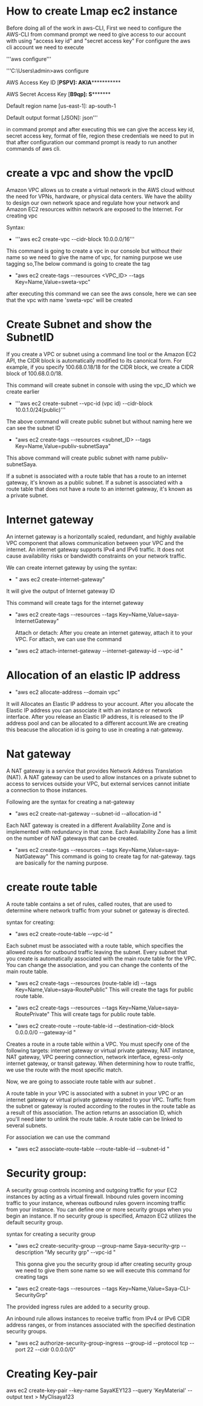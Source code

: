 # How to create Lmap ec2 instance 
Before doing all of the work in aws-CLI, First we need to configure the AWS-CLI from command prompt we need to give access to our account with using "access key id" and "secret access key"
For configure the aws cli account we need to execute 

'''aws configure''' 

'''C:\Users\admin>aws configure

AWS Access Key ID [****************PSPV]: AKIA***************************

AWS Secret Access Key [****************B9qp]: S***********************

Default region name [us-east-1]: ap-south-1

Default output format [JSON]: json'''

in command prompt and after executing this we can give the access key id, secret access key, format of file, region these credentials we need to put in that after configuration our command prompt is ready to run another commands of aws cli.

# create a vpc and show the vpcID

Amazon VPC allows us to create a virtual network in the AWS cloud without the need for VPNs, hardware, or physical data centers. We have the ability to design our own network space and regulate how your network and Amazon EC2 resources within network are exposed to the Internet. For creating vpc 

Syntax:
- '''aws  ec2 create-vpc --cidr-block 10.0.0.0/16'''

This command is going to create a vpc in our console but without their name so we need to give the name of vpc, for naming purpose we use tagging so,The below command is going to create the tag
- "aws ec2 create-tags --resources <VPC_ID> --tags Key=Name,Value=sweta-vpc"

after executing this command we can see the aws console, here we can see that the vpc with name 'sweta-vpc' will be created

# Create Subnet and show the SubnetID

If you create a VPC or subnet using a command line tool or the Amazon EC2 API, the CIDR block is automatically modified to its canonical form. For example, if you specify 100.68.0.18/18 for the CIDR block, we create a CIDR block of 100.68.0.0/18.

This command will create subnet in console with using the vpc_ID which we create earlier

- '''aws ec2 create-subnet --vpc-id (vpc id) --cidr-block 10.0.1.0/24(public)'''

The above command will create public subnet but without naming here we can see the subnet ID  

- "aws ec2 create-tags --resources <subnet_ID> --tags  Key=Name,Value=publiv-subnetSaya"

This above command will create public subnet with name publiv-subnetSaya. 

If a subnet is associated with a route table that has a route to an internet gateway, it's known as a public subnet. If a subnet is associated with a route table that does not have a route to an internet gateway, it's known as a private subnet.

# Internet gateway

An internet gateway is a horizontally scaled, redundant, and highly available VPC component that allows communication between your VPC and the internet. An internet gateway supports IPv4 and IPv6 traffic. It does not cause availability risks or bandwidth constraints on your network traffic.

We can create internet gateway by using the syntax:
- " aws ec2 create-internet-gateway"
 
It will give the output of Internet gateway ID

This command will create tags for the internet gateway
- "aws ec2 create-tags --resources  <internet-gateway-id> --tags  Key=Name,Value=saya-InternetGateway"
  
  Attach or detach:
  After you create an internet gateway, attach it to your VPC. For attach, we can use the command
  
- "aws ec2 attach-internet-gateway --internet-gateway-id <Internet gateway ID> --vpc-id <Your vpc id>"
  
# Allocation of an elastic IP address
- "aws ec2 allocate-address --domain vpc"
  
It will Allocates an Elastic IP address to your account. After you allocate the Elastic IP address you can associate it with an instance or network interface. After you release an Elastic IP address, it is released to the IP address pool and can be allocated to a different account.We are creating this beacuse the allocation id is going to use in  creating a nat-gateway.
  
# Nat gateway 
  A NAT gateway is a service that provides Network Address Translation (NAT). A NAT gateway can be used to allow instances on a private subnet to access to services outside your   VPC, but external services cannot initiate a connection to those instances.
  
 Following are the syntax for creating a nat-gateway
- "aws ec2 create-nat-gateway --subnet-id <your subnet id> --allocation-id <allocation id>"
 
 Each NAT gateway is created in a different Availability Zone and is implemented with redundancy in that zone. Each Availability Zone has a limit on the number of NAT gateways that can be created.  
  
- "aws ec2 create-tags --resources  <nat-gateway id> --tags  Key=Name,Value=saya-NatGateway"
  This command is going to create tag for nat-gateway. tags are basically for the naming purpose.
  
# create route table
  A route table contains a set of rules, called routes, that are used to determine where network traffic from your subnet or gateway is directed.
  
  syntax for creating:
- "aws ec2 create-route-table --vpc-id <vpc id>"
  
Each subnet must be associated with a route table, which specifies the allowed routes for outbound traffic leaving the subnet. Every subnet that you create is automatically    associated with the main route table for the VPC. You can change the association, and you can change the contents of the main route table.

- "aws ec2 create-tags --resources (route-table id) --tags Key=Name,Value=saya-RoutePublic"
  This will create the tags for public route table.

- "aws ec2 create-tags --resources  <route table id>  --tags Key=Name,Value=saya-RoutePrivate"
  This will create tags for public route table.
  
- "aws ec2 create-route  --route-table-id <route table id> --destination-cidr-block 0.0.0.0/0 --gateway-id <internet gateway id>"
  
 Creates a route in a route table within a VPC. You must specify one of the following targets: internet gateway or virtual private gateway, NAT instance, NAT gateway, VPC peering connection, network interface, egress-only internet gateway, or transit gateway.
When determining how to route traffic, we use the route with the most specific match.
  
  
Now, we are going to associate route table with aur subnet .
  
 A route table in your VPC is associated with a subnet in your VPC or an internet gateway or virtual private gateway related to your VPC. Traffic from the subnet or gateway is routed according to the routes in the route table as a result of this association. The action returns an association ID, which you'll need later to unlink the route table. A route table can be linked to several subnets.
  
For association we can use the command  
- "aws ec2  associate-route-table --route-table-id  <route table id>  --subnet-id <subnet-id>"
 
# Security group:
 
A security group controls incoming and outgoing traffic for your EC2 instances by acting as a virtual firewall. Inbound rules govern incoming traffic to your instance, whereas outbound rules govern incoming traffic from your instance. You can define one or more security groups when you begin an instance. If no security group is specified, Amazon EC2 utilizes the default security group. 
  
 syntax for creating a security group
- "aws ec2 create-security-group  --group-name Saya-security-grp --description "My security grp" --vpc-id <vpc id>"
  
  This gonna give you the security group id
 after creating security group we need to give them sone name so we will execute this command for creating tags  
- "aws ec2 create-tags --resources <Security group id>  --tags Key=Name,Value=Saya-CLI-SecurityGrp"

The provided ingress rules are added to a security group.

An inbound rule allows instances to receive traffic from IPv4 or IPv6 CIDR address ranges, or from instances associated with the specified destination security groups.
- "aws ec2 authorize-security-group-ingress --group-id <security group id> --protocol tcp --port 22 --cidr 0.0.0.0/0"
  
# Creating Key-pair   
aws ec2 create-key-pair --key-name SayaKEY123 --query 'KeyMaterial' --output text > MyClisaya123
 



















